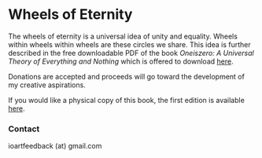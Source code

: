 # Wheels of Eternity

The wheels of eternity is a universal idea of unity and equality. Wheels within wheels within wheels are these circles we share. 
This idea is further described in the free downloadable PDF of the book _Oneiszero: A Universal Theory of Everything and Nothing_ which is offered to download [here](/oneiszero.pdf).

Donations are accepted and proceeds will go toward the development of my creative aspirations.

If you would like a physical copy of this book, the first edition is available [here](https://www.createspace.com/4191196).

### Contact
ioartfeedback (at) gmail.com
